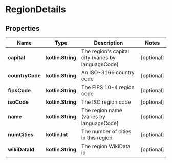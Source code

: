 
# RegionDetails

## Properties
| Name | Type | Description | Notes |
| ------------ | ------------- | ------------- | ------------- |
| **capital** | **kotlin.String** | The region&#39;s capital city (varies by languageCode) |  [optional] |
| **countryCode** | **kotlin.String** | An ISO-3166 country code |  [optional] |
| **fipsCode** | **kotlin.String** | The FIPS 10-4 region code |  [optional] |
| **isoCode** | **kotlin.String** | The ISO region code |  [optional] |
| **name** | **kotlin.String** | The region name (varies by languageCode) |  [optional] |
| **numCities** | **kotlin.Int** | The number of cities in this region |  [optional] |
| **wikiDataId** | **kotlin.String** | The region WikiData id |  [optional] |



